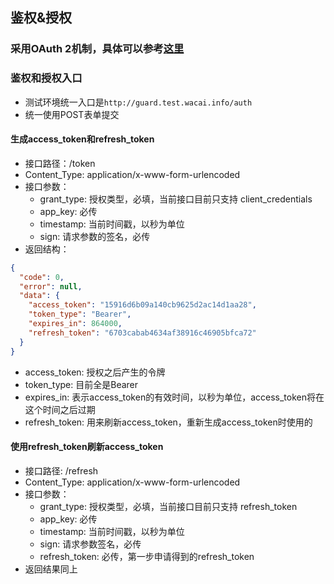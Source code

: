 ## 鉴权&授权

### 采用OAuth 2机制，具体可以参考[这里](http://www.ruanyifeng.com/blog/2014/05/oauth_2_0.html)

### 鉴权和授权入口
- 测试环境统一入口是`http://guard.test.wacai.info/auth`
- 统一使用POST表单提交

#### 生成access_token和refresh_token
- 接口路径：/token
- Content_Type: application/x-www-form-urlencoded
- 接口参数：
  - grant_type: 授权类型，必填，当前接口目前只支持 client_credentials
  - app_key: 必传
  - timestamp: 当前时间戳，以秒为单位
  - sign: 请求参数的签名，必传
- 返回结构：

```json
{
  "code": 0,
  "error": null,
  "data": {
    "access_token": "15916d6b09a140cb9625d2ac14d1aa28",
    "token_type": "Bearer",
    "expires_in": 864000,
    "refresh_token": "6703cabab4634af38916c46905bfca72"
  }
}
```
- access_token: 授权之后产生的令牌
- token_type: 目前全是Bearer
- expires_in: 表示access_token的有效时间，以秒为单位，access_token将在这个时间之后过期
- refresh_token: 用来刷新access_token，重新生成access_token时使用的

#### 使用refresh_token刷新access_token
- 接口路径: /refresh
- Content_Type: application/x-www-form-urlencoded
- 接口参数：
  - grant_type: 授权类型，必填，当前接口目前只支持 refresh_token
  - app_key: 必传
  - timestamp: 当前时间戳，以秒为单位
  - sign: 请求参数签名，必传
  - refresh_token: 必传，第一步申请得到的refresh_token
- 返回结果同上
